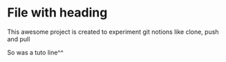 # File with heading

This awesome project is created to experiment git notions like clone, push and pull

So was a tuto line^^
